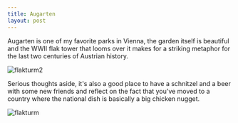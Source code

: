 ```yaml
---
title: Augarten
layout: post
---
```

Augarten is one of my favorite parks in Vienna, the garden itself is beautiful and the WWII flak tower that looms over it makes for a striking metaphor for the last two centuries of Austrian history.

![flakturm2]({{site.baseurl}}/assets/images/augarten/flakturm2.jpg)

Serious thoughts aside, it's also a good place to have a schnitzel and a beer with some new friends and reflect on the fact that you've moved to a country where the national dish is basically a big chicken nugget.

![flakturm]({{site.baseurl}}/assets/images/augarten/flakturm.jpg)
